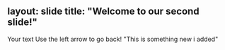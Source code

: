 layout: slide
title: "Welcome to our second slide!"
---
Your text
Use the left arrow to go back! "This is something new i added"
